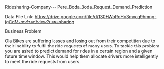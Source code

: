 Ridesharing-Company--- Pere_Boda_Boda_Request_Demand_Prediction

Data File Link: https://drive.google.com/file/d/130HWoRoHo3mvdq9hmng-jgCdM-mvfzad/view?usp=sharing

Business Problem

Ola Bikes are suffering losses and losing out from their competition due to their inability to fulfil the ride requests of many users. To tackle this problem you are asked to predict demand for rides in a certain region and a given future time window. This would help them allocate drivers more intelligently to meet the ride requests from users.
